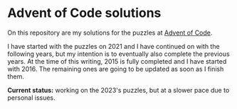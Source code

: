 # Advent of Code solutions

On this repository are my solutions for the puzzles at [Advent of Code](https://adventofcode.com/).

I have started with the puzzles on 2021 and I have continued on with the following years, but my intention is to eventually also complete the previous years. At the time of this writing, 2015 is fully completed and I have started with 2016. The remaining ones are going to be updated as soon as I finish them.

**Current status:** working on the 2023's puzzles, but at a slower pace due to personal issues.
